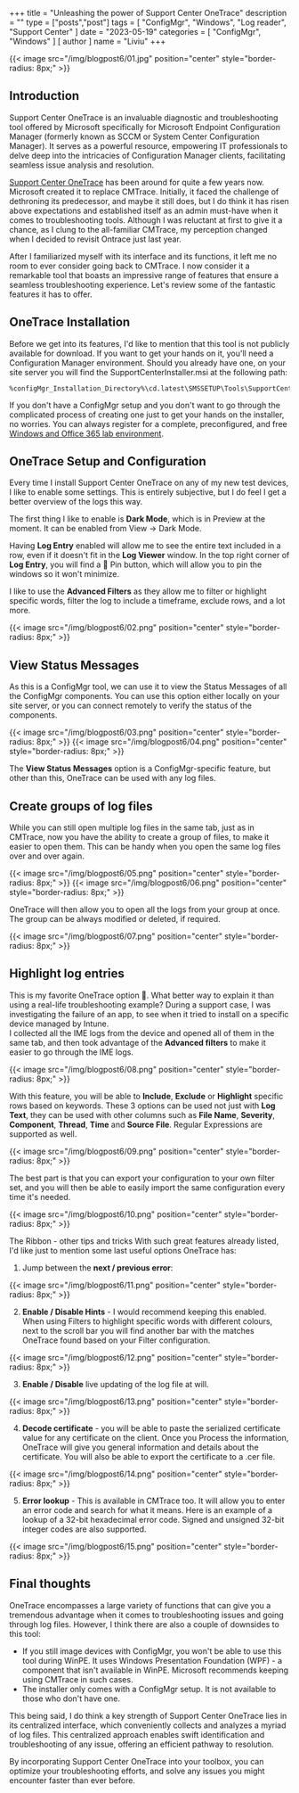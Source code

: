 +++
title = "Unleashing the power of Support Center OneTrace"
description = ""
type = ["posts","post"]
tags = [
    "ConfigMgr",
    "Windows",
    "Log reader",
    "Support Center"
]
date = "2023-05-19"
categories = [
    "ConfigMgr",
    "Windows"
]
[ author ]
  name = "Liviu"
+++

{{< image src="/img/blogpost6/01.jpg" position="center" style="border-radius: 8px;" >}}

## Introduction

Support Center OneTrace is an invaluable diagnostic and troubleshooting tool offered by Microsoft specifically for Microsoft Endpoint Configuration Manager (formerly known as SCCM or System Center Configuration Manager). It serves as a powerful resource, empowering IT professionals to delve deep into the intricacies of Configuration Manager clients, facilitating seamless issue analysis and resolution.

[Support Center OneTrace](https://learn.microsoft.com/en-us/mem/configmgr/core/support/support-center-onetrace) has been around for quite a few years now. Microsoft created it to replace CMTrace. Initially, it faced the challenge of dethroning its predecessor, and maybe it still does, but I do think it has risen above expectations and established itself as an admin must-have when it comes to troubleshooting tools. Although I was reluctant at first to give it a chance, as I clung to the all-familiar CMTrace, my perception changed when I decided to revisit Ontrace just last year.

After I familiarized myself with its interface and its functions, it left me no room to ever consider going back to CMTrace. I now consider it a remarkable tool that boasts an impressive range of features that ensure a seamless troubleshooting experience. Let's review some of the fantastic features it has to offer.

## OneTrace Installation

Before we get into its features, I'd like to mention that this tool is not publicly available for download.
If you want to get your hands on it, you'll need a Configuration Manager environment. Should you already have one, on your site server you will find the SupportCenterInstaller.msi at the following path:

```
%configMgr_Installation_Directory%\cd.latest\SMSSETUP\Tools\SupportCenter\SupportCenterInstaller.msi
```

If you don't have a ConfigMgr setup and you don't want to go through the complicated process of creating one just to get your hands on the installer, no worries. You can always register for a complete, preconfigured, and free [Windows and Office 365 lab environment](https://learn.microsoft.com/en-us/microsoft-365/enterprise/modern-desktop-deployment-and-management-lab?view=o365-worldwide).

## OneTrace Setup and Configuration
Every time I install Support Center OneTrace on any of my new test devices, I like to enable some settings. This is entirely subjective, but I do feel I get a better overview of the logs this way.

The first thing I like to enable is **Dark Mode**, which is in Preview at the moment. It can be enabled from View -> Dark Mode.

Having **Log Entry** enabled will allow me to see the entire text included in a row, even if it doesn't fit in the **Log Viewer** window. In the top right corner of **Log Entry**, you will find a :pushpin: Pin button, which will allow you to pin the windows so it won't minimize.

I like to use the **Advanced Filters** as they allow me to filter or highlight specific words, filter the log to include a timeframe, exclude rows, and a lot more.

{{< image src="/img/blogpost6/02.png" position="center" style="border-radius: 8px;" >}}

## View Status Messages

As this is a ConfigMgr tool, we can use it to view the Status Messages of all the ConfigMgr components.
You can use this option either locally on your site server, or you can connect remotely to verify the status of the components.

{{< image src="/img/blogpost6/03.png" position="center" style="border-radius: 8px;" >}}
{{< image src="/img/blogpost6/04.png" position="center" style="border-radius: 8px;" >}}

The **View Status Messages** option is a ConfigMgr-specific feature, but other than this, OneTrace can be used with any log files.

## Create groups of log files

While you can still open multiple log files in the same tab, just as in CMTrace, now you have the ability to create a group of files, to make it easier to open them.
This can be handy when you open the same log files over and over again.

{{< image src="/img/blogpost6/05.png" position="center" style="border-radius: 8px;" >}}
{{< image src="/img/blogpost6/06.png" position="center" style="border-radius: 8px;" >}}

OneTrace will then allow you to open all the logs from your group at once. The group can be always modified or deleted, if required.

{{< image src="/img/blogpost6/07.png" position="center" style="border-radius: 8px;" >}}

## Highlight log entries

This is my favorite OneTrace option 🥰. What better way to explain it than using a real-life troubleshooting example? During a support case, I was investigating the failure of an app, to see when it tried to install on a specific device managed by Intune.\
I collected all the IME logs from the device and opened all of them in the same tab, and then took advantage of the **Advanced filters** to make it easier to go through the IME logs.

{{< image src="/img/blogpost6/08.png" position="center" style="border-radius: 8px;" >}}

With this feature, you will be able to **Include**, **Exclude** or **Highlight** specific rows based on keywords. These 3 options can be used not just with **Log Text**, they can be used with other columns such as **File Name**, **Severity**, **Component**, **Thread**, **Time** and **Source File**.
Regular Expressions are supported as well.

{{< image src="/img/blogpost6/09.png" position="center" style="border-radius: 8px;" >}}

The best part is that you can export your configuration to your own filter set, and you will then be able to easily import the same configuration every time it's needed.

{{< image src="/img/blogpost6/10.png" position="center" style="border-radius: 8px;" >}}

The Ribbon - other tips and tricks
With such great features already listed, I'd like just to mention some last useful options OneTrace has:

1. Jump between the **next / previous error**:

{{< image src="/img/blogpost6/11.png" position="center" style="border-radius: 8px;" >}}

2. **Enable / Disable Hints** - I would recommend keeping this enabled. When using Filters to highlight specific words with different colours, next to the scroll bar you will find another bar with the matches OneTrace found based on your Filter configuration.

{{< image src="/img/blogpost6/12.png" position="center" style="border-radius: 8px;" >}}

3. **Enable / Disable** live updating of the log file at will.

{{< image src="/img/blogpost6/13.png" position="center" style="border-radius: 8px;" >}}

4. **Decode certificate** - you will be able to paste the serialized certificate value for any certificate on the client. Once you Process the information, OneTrace will give you general information and details about the certificate. You will also be able to export the certificate to a .cer file.

{{< image src="/img/blogpost6/14.png" position="center" style="border-radius: 8px;" >}}

5. **Error lookup** - This is available in CMTrace too. It will allow you to enter an error code and search for what it means. Here is an example of a lookup of a 32-bit hexadecimal error code. Signed and unsigned 32-bit integer codes are also supported.

{{< image src="/img/blogpost6/15.png" position="center" style="border-radius: 8px;" >}}

## Final thoughts

OneTrace encompasses a large variety of functions that can give you a tremendous advantage when it comes to troubleshooting issues and going through log files.
However, I think there are also a couple of downsides to this tool:

- If you still image devices with ConfigMgr, you won't be able to use this tool during WinPE. It uses Windows Presentation Foundation (WPF) - a component that isn't available in WinPE. Microsoft recommends keeping using CMTrace in such cases.
- The installer only comes with a ConfigMgr setup. It is not available to those who don't have one.

This being said, I do think a key strength of Support Center OneTrace lies in its centralized interface, which conveniently collects and analyzes a myriad of log files. This centralized approach enables swift identification and troubleshooting of any issue, offering an efficient pathway to resolution.

By incorporating Support Center OneTrace into your toolbox, you can optimize your troubleshooting efforts, and solve any issues you might encounter faster than ever before.